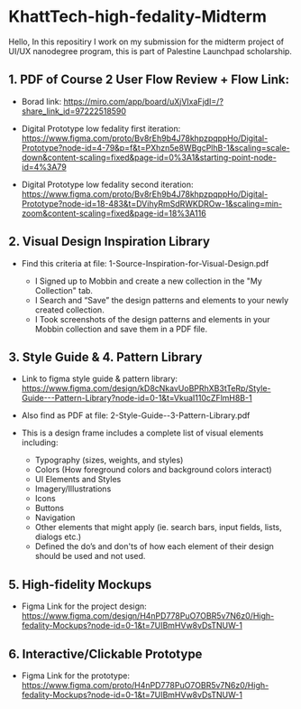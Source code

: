 # KhattTech-high-fedality-Midterm

Hello, 
In this repositiry I work on my submission for the midterm project of UI/UX nanodegree program, this is part of Palestine Launchpad scholarship.

## 1. PDF of Course 2 User Flow Review + Flow Link:

- Borad link: https://miro.com/app/board/uXjVIxaFjdI=/?share_link_id=97222518590 

- Digital Prototype low fedality first iteration: https://www.figma.com/proto/Bv8rEh9b4J78khpzpqppHo/Digital-Prototype?node-id=4-79&p=f&t=PXhzn5e8WBgcPlhB-1&scaling=scale-down&content-scaling=fixed&page-id=0%3A1&starting-point-node-id=4%3A79 

- Digital Prototype low fedality second iteration: https://www.figma.com/proto/Bv8rEh9b4J78khpzpqppHo/Digital-Prototype?node-id=18-483&t=DVihyRmSdRWKDROw-1&scaling=min-zoom&content-scaling=fixed&page-id=18%3A116

## 2. Visual Design Inspiration Library

- Find this criteria at file: 1-Source-Inspiration-for-Visual-Design.pdf 

    - I Signed up to Mobbin and create a new collection in the "My Collection" tab.
    - I Search and “Save” the design patterns and elements to your newly created collection.
    - I Took screenshots of the design patterns and elements in your Mobbin collection and save them in a PDF file.

## 3. Style Guide & 4. Pattern Library

- Link to figma style guide & pattern library: https://www.figma.com/design/kD8cNkavUoBPRhXB3tTeRp/Style-Guide---Pattern-Library?node-id=0-1&t=VkuaI110cZFlmH8B-1

- Also find as PDF at file: 2-Style-Guide--3-Pattern-Library.pdf

- This is a design frame includes a complete list of visual elements including:
    - Typography (sizes, weights, and styles)
    - Colors (How foreground colors and background colors interact)
    - UI Elements and Styles
    - Imagery/Illustrations
    - Icons
    - Buttons
    - Navigation
    - Other elements that might apply (ie. search bars, input fields, lists, dialogs etc.)
    - Defined the do’s and don'ts of how each element of their design should be used and not used.

## 5. High-fidelity Mockups

- Figma Link for the project design:  https://www.figma.com/design/H4nPD778PuO7OBR5v7N6z0/High-fedality-Mockups?node-id=0-1&t=7UIBmHVw8vDsTNUW-1

## 6. Interactive/Clickable Prototype

- Figma Link for the prototype: https://www.figma.com/proto/H4nPD778PuO7OBR5v7N6z0/High-fedality-Mockups?node-id=0-1&t=7UIBmHVw8vDsTNUW-1
